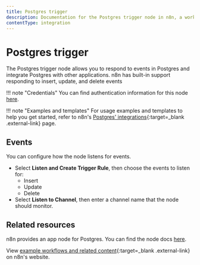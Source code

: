 ```yaml
---
title: Postgres trigger
description: Documentation for the Postgres trigger node in n8n, a workflow automation platform. Includes details of operations and configuration, and links to examples and credentials information.
contentType: integration
---
```


# Postgres trigger

The Postgres trigger node allows you to respond to events in Postgres and integrate Postgres with other applications. n8n has built-in support responding to insert, update, and delete events

!!! note "Credentials"
    You can find authentication information for this node [here](/integrations/builtin/credentials/postgres/).

!!! note "Examples and templates"
	For usage examples and templates to help you get started, refer to n8n's [Postgres' integrations](https://n8n.io/integrations/postgres-trigger/){:target=_blank .external-link} page.

## Events

You can configure how the node listens for events.

* Select **Listen and Create Trigger Rule**, then choose the events to listen for:
	* Insert
	* Update
	* Delete
* Select **Listen to Channel**, then enter a channel name that the node should monitor.

## Related resources

<!-- provide a link to the app node docs, if there is a trigger node for this service -->
n8n provides an app node for Postgres. You can find the node docs [here](/integrations/builtin/app-nodes/n8n-nodes-base.postgres/).

View [example workflows and related content](https://n8n.io/integrations/postgres-trigger/){:target=_blank .external-link} on n8n's website.





